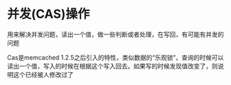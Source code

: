 # 并发(CAS)操作
 用来解决并发问题，读出一个值，做一些判断或者处理，在写回，有可能有并发的问题
 
 Cas是memcached 1.2.5之后引入的特性，类似数据的“乐观锁”，查询的时候可以读出一个值，写入的时候在根据这个写入回去。如果写的时候发现值改变了，则说明这个已经被人修改过了
 
 
